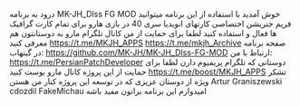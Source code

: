 درود
به برنامه
MK-JH_Dlss FG MOD
خوش آمدید
با استفاده از این برنامه میتوانید فریم جنریشن اختصاصی کارتهای انویدیا سری 40 در بازی هارو برای تمام کارت گرافیک ها فعال و استفاده کنید
لطفا برای حمایت از من کانال تلگرام مارو به دوستانتون هم معرفی کنید
https://t.me/MKJH_APPS
https://t.me/mkjh_Archive
صفحه برنامه در گیتهاب:
https://github.com/MK-JH/MK-JH_Dlss-FG-MOD
ارتباط با من:
https://t.me/PersianPatchDeveloper
دوستانی که تلگرام پریمیوم دارن لطفا برای حمایت از این پروژه کانال مارو بوست کنید
https://t.me/boost/MKJH_APPS
تشکر ویژه از دوستان عزیزی که در توسعه این پروژه کنار من هستن
Artur Graniszewski
cdozdil
FakeMichau
امیدوارم این برنامه براتون مفید باشه
